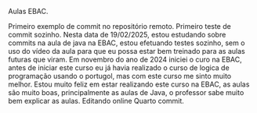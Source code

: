 Aulas EBAC.

Primeiro exemplo de commit no repositório remoto.
Primeiro teste de commit sozinho.
Nesta data de 19/02/2025, estou estudando sobre commits na aula de java na EBAC, estou efetuando testes sozinho, sem o uso do vídeo da aula para que eu possa estar bem treinado para as aulas futuras que viram.
Em novembro do ano de 2024 iniciei o curo na EBAC, antes de iniciar este curso eu já havia realizado o curso de logica de programação usando o portugol, mas com este curso me sinto muito melhor. 
Estou muito feliz em estar realizando este curso na EBAC, as aulas são muito boas, principalmente as aulas de Java, o professor sabe muito bem explicar as aulas.
Editando online
Quarto commit.
